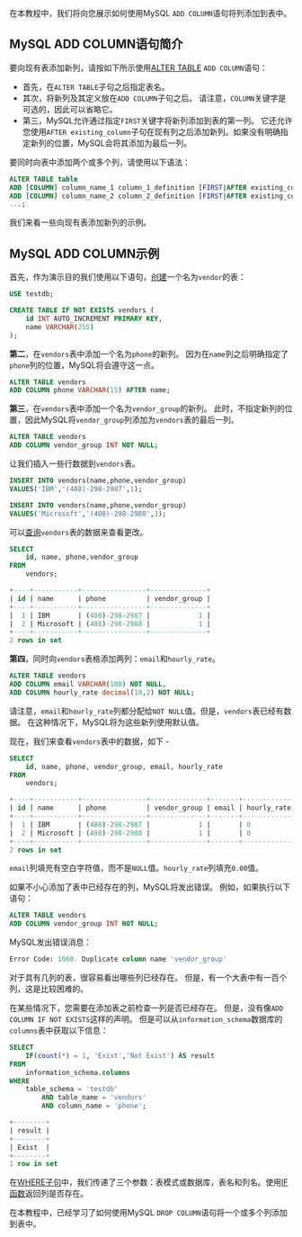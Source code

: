 在本教程中，我们将向您展示如何使用MySQL `ADD COLUMN`语句将列添加到表中。

## MySQL ADD COLUMN语句简介

要向现有表添加新列，请按如下所示使用[ALTER TABLE](http://www.yiibai.com/mysql/alter-table.html) `ADD COLUMN`语句：

- 首先，在`ALTER TABLE`子句之后指定表名。
- 其次，将新列及其定义放在`ADD COLUMN`子句之后。 请注意，`COLUMN`关键字是可选的，因此可以省略它。
- 第三，MySQL允许通过指定`FIRST`关键字将新列添加到表的第一列。 它还允许您使用`AFTER existing_column`子句在现有列之后添加新列。如果没有明确指定新列的位置，MySQL会将其添加为最后一列。

要同时向表中添加两个或多个列，请使用以下语法：

```sql
ALTER TABLE table
ADD [COLUMN] column_name_1 column_1_definition [FIRST|AFTER existing_column],
ADD [COLUMN] column_name_2 column_2_definition [FIRST|AFTER existing_column],
...;
```

我们来看一些向现有表添加新列的示例。

## MySQL ADD COLUMN示例

首先，作为演示目的我们使用以下语句，[创建](http://www.yiibai.com/mysql/create-table.html)一个名为`vendor`的表：

```sql
USE testdb;

CREATE TABLE IF NOT EXISTS vendors (
    id INT AUTO_INCREMENT PRIMARY KEY,
    name VARCHAR(255)
);
```

**第二**，在`vendors`表中添加一个名为`phone`的新列。 因为在`name`列之后明确指定了`phone`列的位置，MySQL将会遵守这一点。

```sql
ALTER TABLE vendors
ADD COLUMN phone VARCHAR(15) AFTER name;
```

**第三**，在`vendors`表中添加一个名为`vendor_group`的新列。 此时，不指定新列的位置，因此MySQL将`vendor_group`列添加为`vendors`表的最后一列。

```sql
ALTER TABLE vendors
ADD COLUMN vendor_group INT NOT NULL;
```

让我们插入一些行数据到`vendors`表。

```sql
INSERT INTO vendors(name,phone,vendor_group)
VALUES('IBM','(408)-298-2987',1);

INSERT INTO vendors(name,phone,vendor_group)
VALUES('Microsoft','(408)-298-2988',1);
```

可以[查询](http://www.yiibai.com/mysql/select-statement-query-data.html)`vendors`表的数据来查看更改。

```sql
SELECT 
    id, name, phone,vendor_group
FROM
    vendors;

+----+-----------+----------------+--------------+
| id | name      | phone          | vendor_group |
+----+-----------+----------------+--------------+
|  1 | IBM       | (408)-298-2987 |            1 |
|  2 | Microsoft | (408)-298-2988 |            1 |
+----+-----------+----------------+--------------+
2 rows in set
```

**第四**，同时向`vendors`表格添加两列：`email`和`hourly_rate`。

```sql
ALTER TABLE vendors
ADD COLUMN email VARCHAR(100) NOT NULL,
ADD COLUMN hourly_rate decimal(10,2) NOT NULL;
```

请注意，`email`和`hourly_rate`列都分配给`NOT NULL`值。但是，`vendors`表已经有数据。 在这种情况下，MySQL将为这些新列使用默认值。

现在，我们来查看`vendors`表中的数据，如下 -

```sql
SELECT 
    id, name, phone, vendor_group, email, hourly_rate
FROM
    vendors;

+----+-----------+----------------+--------------+-------+-------------+
| id | name      | phone          | vendor_group | email | hourly_rate |
+----+-----------+----------------+--------------+-------+-------------+
|  1 | IBM       | (408)-298-2987 |            1 |       | 0           |
|  2 | Microsoft | (408)-298-2988 |            1 |       | 0           |
+----+-----------+----------------+--------------+-------+-------------+
2 rows in set
```

`email`列填充有空白字符值，而不是`NULL`值。`hourly_rate`列填充`0.00`值。

如果不小心添加了表中已经存在的列，MySQL将发出错误。 例如，如果执行以下语句：

```sql
ALTER TABLE vendors
ADD COLUMN vendor_group INT NOT NULL;
```

MySQL发出错误消息：

```sql
Error Code: 1060. Duplicate column name 'vendor_group'
```

对于具有几列的表，很容易看出哪些列已经存在。 但是，有一个大表中有一百个列，这是比较困难的。

在某些情况下，您需要在添加表之前检查一列是否已经存在。 但是，没有像`ADD COLUMN IF NOT EXISTS`这样的声明。 但是可以从`information_schema`数据库的`columns`表中获取以下信息：

```sql
SELECT 
    IF(count(*) = 1, 'Exist','Not Exist') AS result
FROM
    information_schema.columns
WHERE
    table_schema = 'testdb'
        AND table_name = 'vendors'
        AND column_name = 'phone';

+--------+
| result |
+--------+
| Exist  |
+--------+
1 row in set
```

在[WHERE子句](http://www.yiibai.com/mysql/where.html)中，我们传递了三个参数：表模式或数据库，表名和列名。使用[IF函数](http://www.yiibai.com/mysql/if-function.html)返回列是否存在。

在本教程中，已经学习了如何使用MySQL `DROP COLUMN`语句将一个或多个列添加到表中。